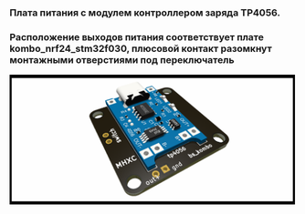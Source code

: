 ### Плата питания с модулем контроллером заряда TP4056.
### Расположение выходов питания соответствует плате kombo_nrf24_stm32f030, плюсовой контакт разомкнут монтажными отверстиями под переключатель

<img align="center" width=500 src="https://github.com/MelexinVN/bs_kombo_sidru/blob/main/hardware/pcb/kombo_TP4056_m/kombo_TP4056_m_5.png" />

